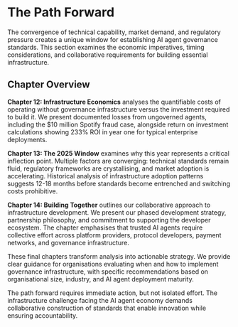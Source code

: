 # The Path Forward

The convergence of technical capability, market demand, and regulatory pressure creates a unique window for establishing AI agent governance standards. This section examines the economic imperatives, timing considerations, and collaborative requirements for building essential infrastructure.

## Chapter Overview

**Chapter 12: Infrastructure Economics** analyses the quantifiable costs of operating without governance infrastructure versus the investment required to build it. We present documented losses from ungoverned agents, including the $10 million Spotify fraud case, alongside return on investment calculations showing 233% ROI in year one for typical enterprise deployments.

**Chapter 13: The 2025 Window** examines why this year represents a critical inflection point. Multiple factors are converging: technical standards remain fluid, regulatory frameworks are crystallising, and market adoption is accelerating. Historical analysis of infrastructure adoption patterns suggests 12-18 months before standards become entrenched and switching costs prohibitive.

**Chapter 14: Building Together** outlines our collaborative approach to infrastructure development. We present our phased development strategy, partnership philosophy, and commitment to supporting the developer ecosystem. The chapter emphasises that trusted AI agents require collective effort across platform providers, protocol developers, payment networks, and governance infrastructure.

These final chapters transform analysis into actionable strategy. We provide clear guidance for organisations evaluating when and how to implement governance infrastructure, with specific recommendations based on organisational size, industry, and AI agent deployment maturity.

The path forward requires immediate action, but not isolated effort. The infrastructure challenge facing the AI agent economy demands collaborative construction of standards that enable innovation while ensuring accountability.
